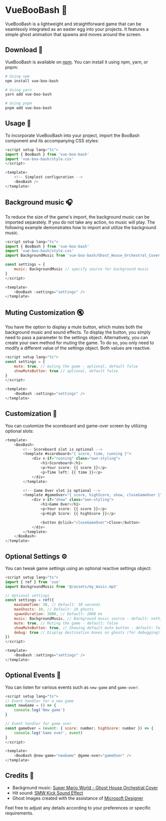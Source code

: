 # VueBooBash 👻

VueBooBash is a lightweight and straightforward game that can be seamlessly integrated as an easter egg into your projects. It features a simple ghost animation that spawns and moves around the screen.

## Download 🚀

VueBooBash is available on [npm](https://www.npmjs.com/package/vue-boo-bash). You can install it using npm, yarn, or pnpm:

```bash
# Using npm
npm install vue-boo-bash

# Using yarn
yarn add vue-boo-bash

# Using pnpm
pnpm add vue-boo-bash
```

## Usage 🎲

To incorporate VueBooBash into your project, import the BooBash component and its accompanying CSS styles:

```javascript
<script setup lang="ts">
import { BooBash } from 'vue-boo-bash'
import 'vue-boo-bash/style.css'
</script>

<template>
    <!-- Simplest configuration -->
    <BooBash />
</template>
```

## Background music 🎧
To reduce the size of the game's import, the background music can be imported separately. If you do not take any action, no music will play. The following example demonstrates how to import and utilize the background music.

```javascript
<script setup lang="ts">
import { BooBash } from 'vue-boo-bash'
import 'vue-boo-bash/style.css'
import BackgroundMusic from 'vue-boo-bash/Ghost_House_Orchestral_Cover.mp3'

const settings = {
    music: BackgroundMusic // specify source for background music
}
</script>

<template>
    <BooBash :settings="settings" />
</template>
```

## Muting Customization 🔇
You have the option to display a mute button, which mutes both the background music and sound effects. To display the button, you simply need to pass a parameter to the settings object. Alternatively, you can create your own method for muting the game. To do so, you only need to modify a different value of the settings object. Both values are reactive.

```javascript
<script setup lang="ts">
const settings = {
    mute: true, // muting the game - optional, default false
    showMuteButton: true // optional, default false
}
</script>

<template>
    <BooBash :settings="settings" />
</template>
```

## Customization 🎨
You can customize the scoreboard and game-over screen by utilizing optional slots:

```javascript
<template>
    <BooBash>
        <!-- Scoreboard slot is optional -->
        <template #scoreboard="{ score, time, running }">
            <div v-if="running" class="own-styling">
                <h1>Scoreboard</h1>
                <p>Your score: {{ score }}</p>
                <p>Time left: {{ time }}</p>
            </div>
        </template>

        <!-- Game Over slot is optional -->
        <template #gameOver="{ score, highScore, show, closeGameOver }">
            <div v-if="show" class="own-styling">
                <h1>Game Over</h1>
                <p>Your score: {{ score }}</p>
                <p>High Score: {{ highScore }}</p>

                <button @click="closeGameOver">Close</button>
            </div>
        </template>
    </BooBash>
</template>
```

## Optional Settings ⚙️
You can tweak game settings using an optional reactive settings object:

```javascript
<script setup lang="ts">
import { ref } from 'vue'
import BackgroundMusic from '@/assets/my_music.mp3'

// Optional settings
const settings = ref({
    maxGameTime: 30, // Default: 30 seconds
    maxGhosts: 10, // Default: 10 ghosts
    spawnDuration: 2000, // Default: 2000 ms
    music: BackgroundMusic, // Background music source - default: nothing set
    mute: true, // Muting the game - default: false
    showMuteButton: true, // Showing default mute button - default: false
    debug: true // Display destination boxes on ghosts (for debugging)
})
</script>

<template>
    <BooBash :settings="settings" />
</template>
```

## Optional Events 🎉
You can listen for various events such as `new-game` and `game-over`:

```javascript
<script setup lang="ts">
// Event handler for a new game
const newGame = () => {
    console.log('New game')
}

// Event handler for game over
const gameOver = (event: { score: number; highScore: number }) => {
    console.log('Game over', event)
}
</script>

<template>
    <BooBash @new-game="newGame" @game-over="gameOver" />
</template>
```

## Credits 🙌
- Background music: [Super Mario World - Ghost House Orchestral Cover](https://www.youtube.com/watch?v=nGPxmI2Ld9k)  
- Hit sound: [SMW Kick Sound Effect](http://soundfxcenter.com/download-sound/smw-kick-sound-effect/)  
- Ghost images created with the assistance of [Microsoft Designer](https://designer.microsoft.com/image-creator)  

Feel free to adjust any details according to your preferences or specific requirements.
